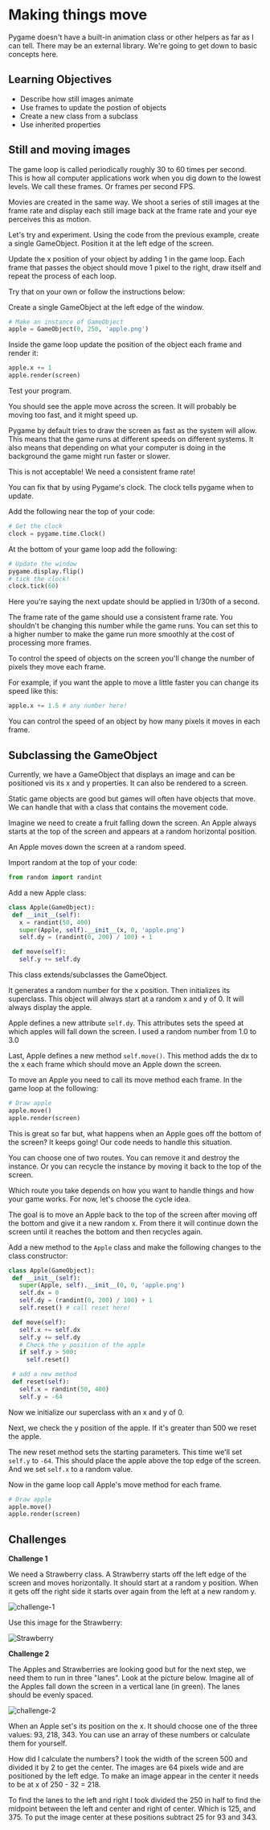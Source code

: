 # Making things move

Pygame doesn't have a built-in animation class or other helpers as far as I can tell. There may be an external library. We're going to get down to basic concepts here. 

## Learning Objectives

- Describe how still images animate
- Use frames to update the postion of objects 
- Create a new class from a subclass
- Use inherited properties

## Still and moving images

The game loop is called periodically roughly 30 to 60 times per second. This is how all computer applications work when you dig down to the lowest levels. We call these frames. Or frames per second FPS. 

Movies are created in the same way. We shoot a series of still images at the frame rate and display each still image back at the frame rate and your eye perceives this as motion. 

Let's try and experiment. Using the code from the previous example, create a single GameObject. Position it at the left edge of the screen. 

Update the x position of your object by adding 1 in the game loop. Each frame that passes the object should move 1 pixel to the right, draw itself and repeat the process of each loop. 

Try that on your own or follow the instructions below: 


Create a single GameObject at the left edge of the window. 

```python
# Make an instance of GameObject
apple = GameObject(0, 250, 'apple.png')
```

Inside the game loop update the position of the object each frame and render it: 

```python
apple.x += 1
apple.render(screen)
```

Test your program. 

You should see the apple move across the screen. It will probably be moving too fast, and it might speed up. 

Pygame by default tries to draw the screen as fast as the system will allow. This means that the game runs at different speeds on different systems. It also means that depending on what your computer is doing in the background the game might run faster or slower. 

This is not acceptable! We need a consistent frame rate! 

You can fix that by using Pygame's clock. The clock tells pygame when to update. 

Add the following near the top of your code: 

```python
# Get the clock
clock = pygame.time.Clock()
```

At the bottom of your game loop add the following: 

```python
# Update the window
pygame.display.flip()
# tick the clock!
clock.tick(60)
```

Here you're saying the next update should be applied in 1/30th of a second. 

The frame rate of the game should use a consistent frame rate. You shouldn't be changing this number while the game runs. You can set this to a higher number to make the game run more smoothly at the cost of processing more frames. 

To control the speed of objects on the screen you'll change the number of pixels they move each frame. 

For example, if you want the apple to move a little faster you can change its speed like this: 

```python
apple.x += 1.5 # any number here! 
```

You can control the speed of an object by how many pixels it moves in each frame. 

## Subclassing the GameObject

Currently, we have a GameObject that displays an image and can be positioned vis its x and y properties. It can also be rendered to a screen. 

Static game objects are good but games will often have objects that move. We can handle that with a class that contains the movement code. 

Imagine we need to create a fruit falling down the screen. An Apple always starts at the top of the screen and appears at a random horizontal position.

An Apple moves down the screen at a random speed. 

Import random at the top of your code: 

```python
from random import randint
```

 Add a new Apple class: 

 ```python
class Apple(GameObject):
  def __init__(self):
    x = randint(50, 400)
    super(Apple, self).__init__(x, 0, 'apple.png')
    self.dy = (randint(0, 200) / 100) + 1

  def move(self):
    self.y += self.dy
 ```

 This class extends/subclasses the GameObject. 

 It generates a random number for the x position. Then initializes its superclass. This object will always start at a random x and y of 0. It will always display the apple. 

 Apple defines a new attribute `self.dy`. This attributes sets the speed at which apples will fall down the screen. I used a random number from 1.0 to 3.0

 Last, Apple defines a new method `self.move()`. This method adds the dx to the x each frame which should move an Apple down the screen. 

 To move an Apple you need to call its move method each frame. In the game loop at the following: 

 ```python
# Draw apple
apple.move()
apple.render(screen)
 ```

 This is great so far but, what happens when an Apple goes off the bottom of the screen? It keeps going! Our code needs to handle this situation. 

 You can choose one of two routes. You can remove it and destroy the instance. Or you can recycle the instance by moving it back to the top of the screen. 

 Which route you take depends on how you want to handle things and how your game works. For now, let's choose the cycle idea. 

 The goal is to move an Apple back to the top of the screen after moving off the bottom and give it a new random x. From there it will continue down the screen until it reaches the bottom and then recycles again. 

 Add a new method to the `Apple` class and make the following changes to the class constructor: 

 ```python
class Apple(GameObject):
  def __init__(self):
    super(Apple, self).__init__(0, 0, 'apple.png')
    self.dx = 0
    self.dy = (randint(0, 200) / 100) + 1
    self.reset() # call reset here! 

  def move(self):
    self.x += self.dx
    self.y += self.dy
    # Check the y position of the apple
    if self.y > 500: 
      self.reset()

  # add a new method
  def reset(self):
    self.x = randint(50, 400)
    self.y = -64
 ```

Now we initialize our superclass with an x and y of 0. 

Next, we check the y position of the apple. If it's greater than 500 we reset the apple. 

The new reset method sets the starting parameters. This time we'll set `self.y` to `-64`. This should place the apple above the top edge of the screen. And we set `self.x` to a random value. 

Now in the game loop call Apple's move method for each frame. 

```python
# Draw apple
apple.move()
apple.render(screen)
```

## Challenges

**Challenge 1**

We need a Strawberry class. A Strawberry starts off the left edge of the screen and moves horizontally. It should start at a random y position. When it gets off the right side it starts over again from the left at a new random y. 

![challenge-1](../images/03-challenge-1.png)

Use this image for the Strawberry: 

![Strawberry](../solutions/strawberry.png)

**Challenge 2**

The Apples and Strawberries are looking good but for the next step, we need them to run in three "lanes". Look at the picture below. Imagine all of the Apples fall down the screen in a vertical lane (in green). The lanes should be evenly spaced. 

![challenge-2](../images/03-challenge-2.png)

When an Apple set's its position on the x. It should choose one of the three values: 93, 218, 343. You can use an array of these numbers or calculate them for yourself. 

How did I calculate the numbers? I took the width of the screen 500 and divided it by 2 to get the center. The images are 64 pixels wide and are positioned by the left edge. To make an image appear in the center it needs to be at x of 250 - 32 = 218. 

To find the lanes to the left and right I took divided the 250 in half to find the midpoint between the left and center and right of center. Which is 125, and 375. To put the image center at these positions subtract 25 for 93 and 343. 

